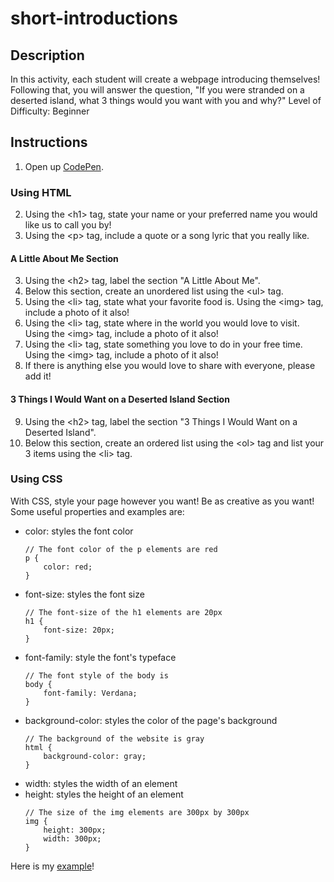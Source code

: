 # short-introductions
## Description
In this activity, each student will create a webpage introducing themselves! Following that, you will answer the question, "If you were stranded on a deserted island, what 3 things would you want with you and why?"
Level of Difficulty: Beginner

## Instructions
1. Open up [CodePen](https://codepen.io/pen/).

### Using HTML
2.  Using the \<h1> tag, state your name or your preferred name you would like us to call you by!
3.  Using the \<p> tag, include a quote or a song lyric that you really like.

#### A Little About Me Section
3.  Using the \<h2> tag, label the section "A Little About Me".
4.  Below this section, create an unordered list using the \<ul> tag.
5.  Using the \<li> tag, state what your favorite food is. Using the \<img> tag, include a photo of it also!
6.  Using the \<li> tag, state where in the world you would love to visit. Using the \<img> tag, include a photo of it also!
7.  Using the \<li> tag, state something you love to do in your free time. Using the \<img> tag, include a photo of it also!
8.  If there is anything else you would love to share with everyone, please add it!

#### 3 Things I Would Want on a Deserted Island Section
9.  Using the \<h2> tag, label the section "3 Things I Would Want on a Deserted Island".
10.  Below this section, create an ordered list using the \<ol> tag and list your 3 items using the \<li> tag.
    
### Using CSS 
With CSS, style your page however you want! Be as creative as you want! Some useful properties and examples are:
* color: styles the font color
  ```
  // The font color of the p elements are red
  p {
      color: red;
  }
* font-size: styles the font size
  ```
  // The font-size of the h1 elements are 20px
  h1 {
      font-size: 20px;
  }
* font-family: style the font's typeface
  ```
  // The font style of the body is 
  body {
      font-family: Verdana;
  }
* background-color: styles the color of the page's background
  ```
  // The background of the website is gray
  html {
      background-color: gray;
  }
* width: styles the width of an element
* height: styles the height of an element
  ```
  // The size of the img elements are 300px by 300px
  img {
      height: 300px;
      width: 300px;
  }
Here is my [example](https://codepen.io/korpilla/pen/mdoLrEL?editors=1100)!
